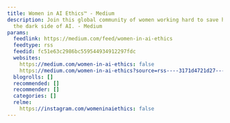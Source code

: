 ```yaml
---
title: Women in AI Ethics™ - Medium
description: Join this global community of women working hard to save humanity from
  the dark side of AI. - Medium
params:
  feedlink: https://medium.com/feed/women-in-ai-ethics
  feedtype: rss
  feedid: fc51e63c2986bc559544934912297fdc
  websites:
    https://medium.com/women-in-ai-ethics: false
    https://medium.com/women-in-ai-ethics?source=rss----3171d4721d27---4: true
  blogrolls: []
  recommended: []
  recommender: []
  categories: []
  relme:
    https://instagram.com/womeninaiethics: false
---
```


